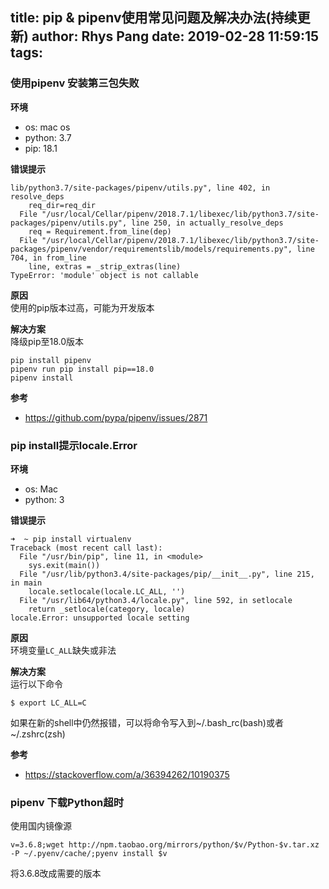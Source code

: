title: pip & pipenv使用常见问题及解决办法(持续更新)
author: Rhys Pang
date: 2019-02-28 11:59:15
tags:
---
### 使用pipenv 安装第三包失败

**环境**  
- os: mac os  
- python: 3.7
- pip: 18.1

**错误提示**
```shell
lib/python3.7/site-packages/pipenv/utils.py", line 402, in resolve_deps
    req_dir=req_dir
  File "/usr/local/Cellar/pipenv/2018.7.1/libexec/lib/python3.7/site-packages/pipenv/utils.py", line 250, in actually_resolve_deps
    req = Requirement.from_line(dep)
  File "/usr/local/Cellar/pipenv/2018.7.1/libexec/lib/python3.7/site-packages/pipenv/vendor/requirementslib/models/requirements.py", line 704, in from_line
    line, extras = _strip_extras(line)
TypeError: 'module' object is not callable
```
**原因**  
使用的pip版本过高，可能为开发版本    


**解决方案**  
降级pip至18.0版本
```
pip install pipenv
pipenv run pip install pip==18.0
pipenv install
```
**参考**  
- https://github.com/pypa/pipenv/issues/2871

### pip install提示locale.Error
**环境** 
- os: Mac
- python: 3

**错误提示**
```shell
➜  ~ pip install virtualenv
Traceback (most recent call last):
  File "/usr/bin/pip", line 11, in <module>
    sys.exit(main())
  File "/usr/lib/python3.4/site-packages/pip/__init__.py", line 215, in main
    locale.setlocale(locale.LC_ALL, '')
  File "/usr/lib64/python3.4/locale.py", line 592, in setlocale
    return _setlocale(category, locale)
locale.Error: unsupported locale setting
```
**原因**   
环境变量`LC_ALL`缺失或非法   
   
   
**解决方案**   
运行以下命令
```shell
$ export LC_ALL=C
```
如果在新的shell中仍然报错，可以将命令写入到~/.bash_rc(bash)或者~/.zshrc(zsh)  

**参考**   
- https://stackoverflow.com/a/36394262/10190375

### pipenv 下载Python超时
使用国内镜像源
```
v=3.6.8;wget http://npm.taobao.org/mirrors/python/$v/Python-$v.tar.xz -P ~/.pyenv/cache/;pyenv install $v 
```
将3.6.8改成需要的版本
